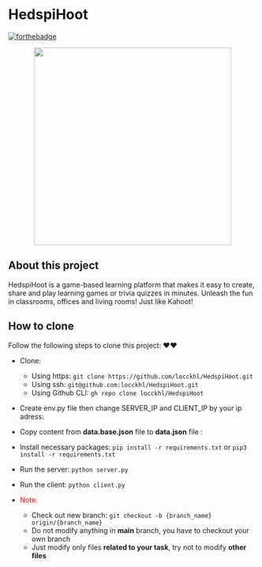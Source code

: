 # HedspiHoot

[![forthebadge](https://forthebadge.com/images/badges/built-with-love.svg)](https://forthebadge.com)
<p align="center"><a href="https://www.facebook.com/Locckhl/" target="_blank"><img src="https://images-wixmp-ed30a86b8c4ca887773594c2.wixmp.com/f/123f53fb-948b-4394-96a0-453c5c05d82f/ddatiix-94e95686-5a0c-4e6d-9eb3-00e92234ff4e.png/v1/fill/w_1600,h_900,q_80,strp/cube_by_mleth_ddatiix-fullview.jpg?token=eyJ0eXAiOiJKV1QiLCJhbGciOiJIUzI1NiJ9.eyJzdWIiOiJ1cm46YXBwOiIsImlzcyI6InVybjphcHA6Iiwib2JqIjpbW3siaGVpZ2h0IjoiPD05MDAiLCJwYXRoIjoiXC9mXC8xMjNmNTNmYi05NDhiLTQzOTQtOTZhMC00NTNjNWMwNWQ4MmZcL2RkYXRpaXgtOTRlOTU2ODYtNWEwYy00ZTZkLTllYjMtMDBlOTIyMzRmZjRlLnBuZyIsIndpZHRoIjoiPD0xNjAwIn1dXSwiYXVkIjpbInVybjpzZXJ2aWNlOmltYWdlLm9wZXJhdGlvbnMiXX0.ZBRF8Ac7P8RjCSkAQotQ_ws1NgKPayOOPIlk5WGpYjM" width="400"></a></p>


## About this project
HedspiHoot is a game-based learning platform that makes it easy to create, share and play learning games or trivia quizzes in minutes. Unleash the fun in classrooms, offices and living rooms! Just like Kahoot!
## How to clone

Follow the following steps to clone this project: ❤❤

* Clone:
    * Using https: `git clone https://github.com/locckhl/HedspiHoot.git` 
    * Using ssh: `git@github.com:locckhl/HedspiHoot.git`
    * Using Github CLI: `gh repo clone locckhl/HedspiHoot`


* Create env.py file then change SERVER_IP and CLIENT_IP by your ip adress: 
* Copy content from **data.base.json** file to  **data.json** file : 
* Install necessary packages: `pip install -r requirements.txt` or `pip3 install -r requirements.txt`
* Run the server: `python server.py`
* Run the client: `python client.py`

* <span style="color:red">Note:</span>
    * Check out new branch: `git checkout -b {branch_name} origin/{branch_name}` 
    * Do not modify anything in **main** branch, you have to checkout your own branch
    * Just modify only files **related to your task**, try not to modify **other files**

